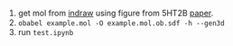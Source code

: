 1. get mol from [indraw](http://www.integle.com/static/indraw) using figure from 5HT2B [paper](https://pubs.acs.org/doi/10.1021/acsmedchemlett.8b00300).
2. `obabel example.mol -O example.mol.ob.sdf -h --gen3d`
3. run `test.ipynb`